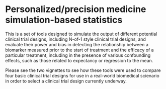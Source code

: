 # Personalized/precision medicine simulation-based statistics 

This is a set of tools designed to simulate the output of different potential clinical trial designs, including N-of-1 style clinical trial designs, and evaluate their power and bias in detecting the relationship between a biomarker measured prior to the start of treatment and the efficacy of a particular treatment, including in the presence of various confounding effects, such as those related to expectancy or regression to the mean. 

Please see the two vignettes to see how these tools were used to compare four basic clinical trial designs for use in a real-world biomedical scienario in order to select a clinical trial design currently underway. 
